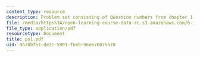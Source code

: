 ```yaml
---
content_type: resource
description: Problem set consisting of Question numbers from chapter 1 and 2 of Plummer.
file: /media/https%3A/open-learning-course-data-rc.s3.amazonaws.com/6-152j-micro-nano-processing-technology-fall-2005/9b70bf51de2c5901f6eb96e676075570_ps1.pdf
file_type: application/pdf
resourcetype: Document
title: ps1.pdf
uid: 9b70bf51-de2c-5901-f6eb-96e676075570
---
```

